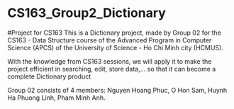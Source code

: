 # CS163_Group2_Dictionary
#Project for CS163
This is a Dictionary project, made by Group 02 for the CS163 - Data Structure course of the Advanced Program in Computer Science (APCS) of the University of Science - Ho Chi Minh city (HCMUS).

With the knowledge from CS163 sessions, we will apply it to make the project efficient in searching, edit, store data,... so that it can become a complete Dictionary product

Group 02 consists of 4 members: Nguyen Hoang Phuc, O Hon Sam, Huynh Ha Phuong Linh, Pham Minh Anh.
